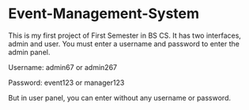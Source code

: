 # Event-Management-System
This is my first project of First Semester in BS CS.
It has two interfaces, admin and user. You must enter a username and password to enter the admin panel.

Username: admin67 or admin267

Password: event123 or manager123

But in user panel, you can enter without any username or password.
